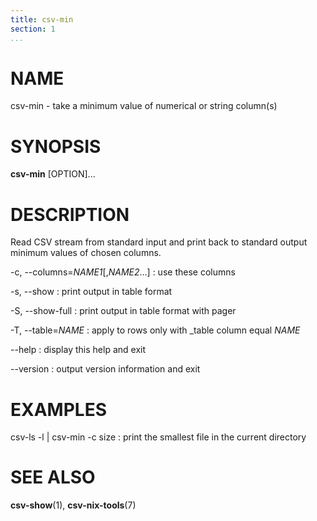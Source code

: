 ```yaml
---
title: csv-min
section: 1
...
```


# NAME #

csv-min - take a minimum value of numerical or string column(s)

# SYNOPSIS #

**csv-min** [OPTION]...

# DESCRIPTION #

Read CSV stream from standard input and print back to standard output minimum
values of chosen columns.

-c, --columns=*NAME1*[,*NAME2*...]
:   use these columns

-s, --show
:   print output in table format

-S, --show-full
:   print output in table format with pager

-T, --table=*NAME*
:   apply to rows only with _table column equal *NAME*

--help
:   display this help and exit

--version
:   output version information and exit

# EXAMPLES #

csv-ls -l | csv-min -c size
:   print the smallest file in the current directory

# SEE ALSO #

**csv-show**(1), **csv-nix-tools**(7)
